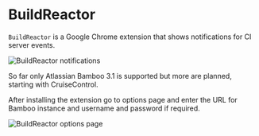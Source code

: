 BuildReactor
================
`BuildReactor` is a Google Chrome extension that shows notifications for CI server events.

<img src="https://github.com/AdamNowotny/BuildReactor/raw/master/docs/notifications.png" alt="BuildReactor notifications">

So far only Atlassian Bamboo 3.1 is supported but more are planned, starting with CruiseControl.

After installing the extension go to options page and enter the URL for Bamboo instance and username and password if required.

<img src="https://github.com/AdamNowotny/BuildReactor/raw/master/docs/settings.png" alt="BuildReactor options page">